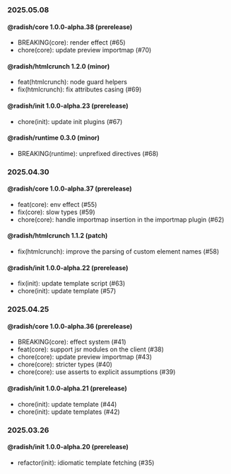 ### 2025.05.08

#### @radish/core 1.0.0-alpha.38 (prerelease) 
- BREAKING(core): render effect (#65)
- chore(core): update preview importmap (#70)

#### @radish/htmlcrunch 1.2.0 (minor) 
- feat(htmlcrunch): node guard helpers
- fix(htmlcrunch): fix attributes casing (#69)

#### @radish/init 1.0.0-alpha.23 (prerelease) 
- chore(init): update init plugins (#67)

#### @radish/runtime 0.3.0 (minor) 
- BREAKING(runtime): unprefixed directives (#68)

### 2025.04.30

#### @radish/core 1.0.0-alpha.37 (prerelease)
- feat(core): env effect (#55)
- fix(core): slow types (#59)
- chore(core): handle importmap insertion in the importmap plugin (#62)

#### @radish/htmlcrunch 1.1.2 (patch)
- fix(htmlcrunch): improve the parsing of custom element names (#58)

#### @radish/init 1.0.0-alpha.22 (prerelease)
- fix(init): update template script (#63)
- chore(init): update template (#57)

### 2025.04.25

#### @radish/core 1.0.0-alpha.36 (prerelease)
- BREAKING(core): effect system (#41)
- feat(core): support jsr modules on the client (#38)
- chore(core): update preview importmap (#43)
- chore(core): stricter types (#40)
- chore(core): use asserts to explicit assumptions (#39)

#### @radish/init 1.0.0-alpha.21 (prerelease)
- chore(init): update template (#44)
- chore(init): update templates (#42)

### 2025.03.26

#### @radish/init 1.0.0-alpha.20 (prerelease)
- refactor(init): idiomatic template fetching (#35)
